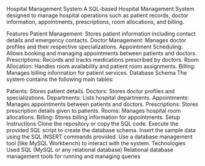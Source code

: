 Hospital Management System
A SQL-based Hospital Management System designed to manage hospital operations such as patient records, doctor information, appointments, prescriptions, room allocations, and billing.

Features
Patient Management: Stores patient information including contact details and emergency contacts.
Doctor Management: Manages doctor profiles and their respective specializations.
Appointment Scheduling: Allows booking and managing appointments between patients and doctors.
Prescriptions: Records and tracks medications prescribed by doctors.
Room Allocation: Handles room availability and patient room assignments.
Billing: Manages billing information for patient services.
Database Schema
The system contains the following main tables:

Patients: Stores patient details.
Doctors: Stores doctor profiles and specializations.
Departments: Lists hospital departments.
Appointments: Manages appointments between patients and doctors.
Prescriptions: Stores prescription details given to patients.
Rooms: Manages hospital room allocations.
Billing: Stores billing information for appointments.
Setup Instructions
Clone the repository or copy the SQL code.
Execute the provided SQL script to create the database schema.
Insert the sample data using the SQL INSERT commands provided.
Use a database management tool (like MySQL Workbench) to interact with the system.
Technologies Used
SQL (MySQL or any relational database)
Relational database management tools for running and managing queries
